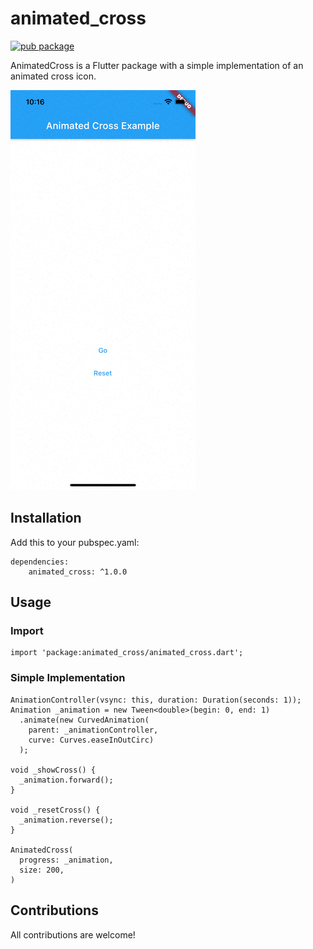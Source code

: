 # animated_cross

[![pub package](https://img.shields.io/pub/v/animated_cross.svg)](https://pub.dev/packages/animated_cross) 

AnimatedCross is a Flutter package with a simple implementation of an animated cross icon.

![](screenshots/animated_cross.gif)

## Installation

   Add this to your pubspec.yaml:
    
    dependencies:
        animated_cross: ^1.0.0

## Usage

### Import

    import 'package:animated_cross/animated_cross.dart';

### Simple Implementation

    AnimationController(vsync: this, duration: Duration(seconds: 1));
    Animation _animation = new Tween<double>(begin: 0, end: 1)
      .animate(new CurvedAnimation(
        parent: _animationController, 
        curve: Curves.easeInOutCirc)
      );

    void _showCross() {
      _animation.forward();
    }

    void _resetCross() {
      _animation.reverse();
    }

    AnimatedCross(
      progress: _animation,
      size: 200,
    )

## Contributions

All contributions are welcome!